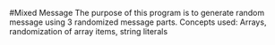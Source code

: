 #Mixed Message
The purpose of this program is to generate random message using 3 randomized message parts.
Concepts used: Arrays, randomization of array items, string literals
